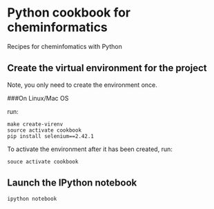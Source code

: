 Python cookbook for cheminformatics
===================================

Recipes for cheminfomatics with Python

Create the virtual environment for the project
----------------------------------------------

Note, you only need to create the environment once.

###On Linux/Mac OS

run:

    make create-virenv
    source activate cookbook
    pip install selenium==2.42.1

To activate the environment after it has been created, run:

    souce activate cookbook

Launch the IPython notebook
---------------------------

    ipython notebook
